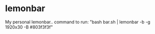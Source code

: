 # lemonbar
My personal lemonbar.. command to run: "bash bar.sh | lemonbar -b -g 1920x30 -B #803f3f3f"
